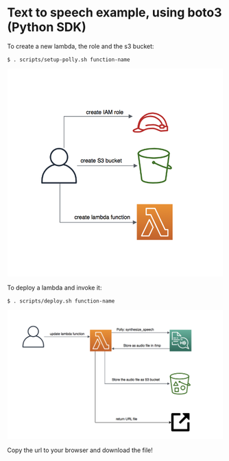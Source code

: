 # Text to speech example, using boto3 (Python SDK) 
    
To create a new lambda, the role and the s3 bucket:

    $ . scripts/setup-polly.sh function-name

![Screenshot](tutorials/architecture/setup-lambda-polly.png)

To deploy a lambda and invoke it:

    $ . scripts/deploy.sh function-name

![Screenshot](tutorials/architecture/invoke-lambda-polly.png)

Copy the url to your browser and download the file! 